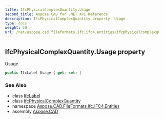 ```yaml
---
title: IfcPhysicalComplexQuantity.Usage
second_title: Aspose.CAD for .NET API Reference
description: IfcPhysicalComplexQuantity property. Usage
type: docs
weight: 50
url: /net/aspose.cad.fileformats.ifc.ifc4.entities/ifcphysicalcomplexquantity/usage/
---
```

## IfcPhysicalComplexQuantity.Usage property

Usage

```csharp
public IfcLabel Usage { get; set; }
```

### See Also

* class [IfcLabel](../../../aspose.cad.fileformats.ifc.ifc4.types/ifclabel/)
* class [IfcPhysicalComplexQuantity](../)
* namespace [Aspose.CAD.FileFormats.Ifc.IFC4.Entities](../../ifcphysicalcomplexquantity/)
* assembly [Aspose.CAD](../../../)


